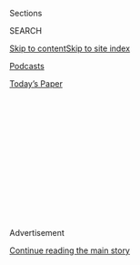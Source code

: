<div id="app">

<div>

<div>

<div>

<div class="NYTAppHideMasthead css-1q2w90k e1suatyy0">

<div class="section css-ui9rw0 e1suatyy2">

<div class="css-eph4ug er09x8g0">

<div class="css-6n7j50">

</div>

<span class="css-1dv1kvn">Sections</span>

<div class="css-10488qs">

<span class="css-1dv1kvn">SEARCH</span>

</div>

[Skip to content](#site-content)[Skip to site
index](#site-index)

</div>

<div id="masthead-section-label" class="css-1wr3we4 eaxe0e00">

[Podcasts](https://www.nytimes3xbfgragh.onion/spotlight/podcasts)

</div>

<div class="css-10698na e1huz5gh0">

</div>

</div>

<div id="masthead-bar-one" class="section hasLinks css-15hmgas e1csuq9d3">

<div class="css-uqyvli e1csuq9d0">

</div>

<div class="css-1uqjmks e1csuq9d1">

</div>

<div class="css-9e9ivx">

[](https://myaccount.nytimes3xbfgragh.onion/auth/login?response_type=cookie&client_id=vi)

</div>

<div class="css-1bvtpon e1csuq9d2">

[Today’s
Paper](https://www.nytimes3xbfgragh.onion/section/todayspaper)

</div>

</div>

</div>

</div>

<div data-aria-hidden="false">

<div id="site-content" data-role="main">

<div>

<div class="css-1aor85t" style="opacity:0.000000001;z-index:-1;visibility:hidden">

<div class="css-1hqnpie">

<div class="css-epjblv">

<span class="css-17xtcya">[Podcasts](/spotlight/podcasts)</span><span class="css-x15j1o">|</span><span class="css-fwqvlz">Fiona
Ex
Machina</span>

</div>

<div class="css-k008qs">

<div class="css-1iwv8en">

<span class="css-18z7m18"></span>

<div>

</div>

</div>

<span class="css-1n6z4y">https://nyti.ms/3d0KNJ1</span>

<div class="css-1705lsu">

<div class="css-4xjgmj">

<div class="css-4skfbu" data-role="toolbar" data-aria-label="Social Media Share buttons, Save button, and Comments Panel with current comment count" data-testid="share-tools">

  - 
  - 
  - 
  - 
    
    <div class="css-6n7j50">
    
    </div>

  - 

</div>

</div>

</div>

</div>

</div>

</div>

<div id="NYT_TOP_BANNER_REGION" class="css-13pd83m">

</div>

<div id="top-wrapper" class="css-1sy8kpn">

<div id="top-slug" class="css-l9onyx">

Advertisement

</div>

[Continue reading the main
story](#after-top)

<div class="ad top-wrapper" style="text-align:center;height:100%;display:block;min-height:250px">

<div id="top" class="place-ad" data-position="top" data-size-key="top">

</div>

</div>

<div id="after-top">

</div>

</div>

<div>

<div class="css-1g7y0i5 e1drnplw0">

<div class="css-1ceswkc e1drnplw1">

</div>

<div class="css-f2fzwx e1drnplw2">

<div data-aria-labelledby="modal-title" data-role="region">

<div id="modal-title" class="css-mln36k">

transcript

</div>

<div class="css-pbq7ev">

</div>

<span>Back to Still
Processing</span>

<div class="css-f6lhej">

<div class="css-1ialerq">

<div class="css-1701swk">

bars

</div>

<div>

<div class="css-1t7yl1y">

0:00/0:00

</div>

<div class="css-og85jy">

\-0:00

</div>

</div>

</div>

</div>

<div class="css-15fbio0">

<div class="css-1p4nyns">

transcript

## Fiona Ex Machina

### Hosted by Wesley Morris and Jenna Wortham. Produced by Hans Buetow and Sydney Harper.

#### Fiona Apple blows our minds, again.

Thursday, April 30th, 2020

</div>

  - \[music\]

  - jenna wortham  
    This is “Still Processing.” I’m Jenna Wortham.

  - wesley morris  
    I’m Wesley Morris. And Jenna, I have a confession.

  - jenna wortham  
    Oh.

  - wesley morris  
    I have not always loved Fiona Apple.

  - jenna wortham  
    What? I’m sorry. What?

  - wesley morris  
    No, it’s true.

  - jenna wortham  
    You know what this week’s episode is about.

  - wesley morris  
    \[LAUGHING\] No, it’s true. I did not enjoy her. It started for me
    like it did for everybody else, my relationship with this woman, in
    1996 when she was a pretty popular recording artist out of nowhere.
    She was a teenager, and she shows up, and she’s singing these bluesy
    torch songs. The first single off of her first album title is called
    “Shadow Boxer.” And I’m like, I had just started listening to Nina
    Simone at this point, and I’m like, Oh ma’am, please, this is not —

  - jenna wortham  
    \[LAUGHING\]

  - wesley morris  
    I don’t want this from you. You don’t have what it takes. And then
    “Criminal” happens. Now where were you when you first saw that
    video?

  - jenna wortham  
    Listen, I’m not afraid to say it. I was a chunky teenager. So my
    little chunky butt would sit down in front of the TV, with a bag of
    cheetos, and I would watch these music videos. And I definitely
    remember when “Criminal” just kept playing.

  - \[music - fiona apple, "criminal"\]

  - fiona apple (singing)  
    I’ve been a bad, bad girl.

wesley morris

Basically, in the video, Fiona Apple is writhing around on the floor.
She’s taking pictures of her friends. She is very thin and taking off
her clothes at some point, and she’s in lingerie. And do you remember
that part?

jenna wortham

I mean, god yes, who can forget it? That image of Fiona Apple with the
two braids, crouched and hidden in the closet was just emblazoned across
my young mind. And the sad thing is I wanted to be in that druggie den
with her. And it was hard. I struggled with the popularity of that video
because it also meant the popularity of the aesthetic of that video,
which was rail thin, really strung out-looking, waify white girls.

wesley morris

It is immediately deemed part of what we — if anybody who was around in
the late 90s remembers as being “heroin chic.” And the fear of heroin
chic, and the controversy of so-called heroin chic, Kate Moss being the
epitome of that. This is basically skinny white people rolling around on
the floor and being the subject of many a fashion campaign. The video
goes on to win Best Female Video at the 1997 Video Music Awards. And
Fiona Apple goes up to accept her Moonman trophy.

  - archived recording (fiona apple)  
    I didn’t prepare a speech, and I’m sorry, but I’m glad that I didn’t
    because I’m not going to do this like everybody else does it. ‘Cause
    everybody that I should be thanking, I’m really sorry, but I have to
    use this time. See, Maya Angelou said that we as human beings at our
    best can only create opportunities. And I’m going to use this
    opportunity the way that I want to use it.
    
    \[CHEERS AND APPLAUSE\]
    
    So what I want to say is, everybody out there that’s watching,
    everybody that’s watching this world, this world is bull — \[MUTED\]
    
    \[APPLAUSE\]
    
    And you shouldn’t model your life — wait a second — you shouldn’t
    model your life about what you think that we think is cool, and what
    we’re wearing, and what we’re saying and everything. Go with
    yourself. Go with yourself.
    
    \[CHEERING\]

jenna wortham

People were really confused by her speech. They didn’t know what to make
of it. She was called rude. She was called combative.

wesley morris

They called her crazy.

jenna wortham

Yes, they called her crazy, and she was seen as entitled and bratty. And
she essentially was banished, and she retreated. And it really created
the impression that she was reclusive and totally a mystery from then on
out.

wesley morris

Inscrutable, stubborn, difficult to work with.

jenna wortham

As if, like, those aren’t things that men always are. It’s just always
hilarious to me when it’s a woman or a person of color. It’s like, Oh,
they’re difficult. But it made me really respect her because I was like
yes, I will go with myself. I will do what I want to do.

wesley morris

Well, what it did for me was make me really curious about what this
person was going to do musically, right? I was curious about how the
person who has this enormous backlash against her for speaking what is
honestly the truth — I’m really curious about what that person does
next. Two years later, my entire world gets blown up when she puts out
this album called “When the Pawn.” This album to me was the moment where
I was officially in love with this person.

jenna wortham

Mmm.

wesley morris

Because she took that moment in 1997, in front of the whole world, and
she found a way to not retreat from it, but to amplify the fury she felt
about how she was treated during that period, where she is made famous
almost kind of against her will, and held up as being an icon of
something that she didn’t want to be iconic for being. And the reason
that you and I are talking about Fiona Apple is because she’s still
speaking. And she’s still speaking in the way she wants to speak, and
she’s finding new ways of saying what she wants to say. And a couple of
weeks ago, she releases a new album, her first album in eight years, and
it’s called “Fetch the Bolt Cutters.” It’s the perfect capstone on
20-something years of living with and learning to love this woman.

jenna wortham

It’s also a perfect accompaniment to living in this moment, and being on
lockdown, and being in crisis, and feeling lots of big emotions that we
don’t know what to do with. And lo and behold, here we have a piece of
art that is exactly rooted in what you do with feelings of frustration,
pent up rage, anger, and ultimately funnels them into action. It’s a
really perfect companion for Covid, even though it’s not meant to be.
It’s been in the works for a long time. But it actually turns out to
be the perfect companion for right now.

wesley morris

So we are going to take a break. And when we come back, we’re going to
talk about Fiona Apple’s latest masterpiece, “Fetch the Bolt Cutters.”

\[music - kindness, "world restart"\]

\[music - fiona apple, "fetch the bolt cutters"\]

  - fiona apple (singing)  
    Fetch the bolt cutters. I’ve been in here too long.
    
    Fetch the bolt cutters.

jenna wortham

Wesley, you know what gives me the shivers in this song?

wesley morris

What?

jenna wortham

It’s the way she says “fetch the bolt cutters,” right? It’s not like a
scream. It’s not like (SHOUTING) fetch the bolt cutters\! It’s just this
quiet —

wesley morris

Ring the alarm\!

jenna wortham

Right, right, right. It’s not this alarmist battle cry. It’s just this
very resolved, astute observation that it’s time to fetch the bolt
cutters. And it gives me the chills because there’s no — it’s not like,
do you want to get them? Let me help you if you’ve been thinking about
getting the bolt cutters and liberating yourself. No, no, no, it’s time.
We’re leaving. Go get the bolt cutters. And since the song came out,
I’ve noticed it across just so many different places in social media,
but in particular, it’s being used to score videos and Instagram
stories. And it’s everything from somebody breaking down a chicken or a
piece of meat for dinner, which is really grim and gruesome in all the
best ways. You know, I saw recently a friend was playing the song while
she was preparing a really luxurious bath for herself. Somebody else was
using it to dance. I mean, I was playing it while I was cooking the
other night and then posted a story with it. And I think it really is a
soundtrack for the coronavirus pandemic. It feels so appropriate because
even though, physically, we really can’t fetch the bolt cutters. We’ve
been actually told many times to not fetch the bolt cutters, actually to
put them away, put the lock back on the door, stay inside. But
metaphorically, this idea that it’s time to step outside of ourselves.
It’s time to step outside of our comfort zones. It’s time to do things
differently and to think about other people, or to think about, I guess,
ourselves in relationship to other people and make different decisions,
and unlock the parts of yourself that have been yearning to come out.
Because literally it’s now or never, like we’ve faced what has felt like
end times. So if not now, then when? And I think that’s why people — I
think that’s why women in particular are really responding to it because
that reminder is coming along at a time when we most need it.

wesley morris

The calm with which she says fetch the bolt cutters strikes me as, “My
water just broke.” She says that, and what I hear is a person responding
to an almost involuntary force that she knew was coming this whole time.
And it is finally here, and she is ready to release it into the world.

jenna wortham

It’s just this declaration that it’s time for whatever was holding me
back in the past, or whatever — I just imagine a pair of pliers. It’s
just like these things are being extracted. It’s like whatever vestige
of the past, whatever thing you don’t need anymore, whatever thorn in
your foot, whatever is in your way, it’s like we’re plucking it out one
by one and setting it to the side. So for me, the visual is not like a
fence coming down, or a gate lock being broken. It’s actually like these
tiny, methodical, little extractions and excisions being made, like a
process is happening by which through we will then exit.

wesley morris

Mmm. Now look, I don’t think that Fiona Apple is trying to sound like
anybody at any particular time. I don’t know what she’s listening to
now. But there’s this part of this song where it sounds to me like a
little bit Rickie Lee Jones in one spot, this move into Beyoncé, and
then back into Rickie Lee Jones, for just like 12 seconds. And it’s just
really beautiful.

\[music - fiona apple, "fetch the bolt cutters"\]

  - fiona apple (singing)  
    While I’d not yet found my bearings those it girls hit the ground
    comparing the way I was to the way she was, saying I’m not stylish
    enough, and I cry too much. And I listened because I hadn’t found my
    own voice yet. So all I could hear was the noise that people make
    when they don’t know shit. But I didn’t know that yet.

wesley morris

The way she sort of sing-talks that, and then she lowers her voice, and
she kind of runs the words together. I heard that, and I thought, I hear
Beyoncé doing the verses in “Hold Up,” and she’s doing them as a sort of
lullaby. And there’s just something about this part of the song that is
so fragrant to me, the allusion to these two women, these two very
different singer-songwriters, just really got me.

jenna wortham

Mmm. It’s really interesting to invoke our queen and patron saint,
Beyoncé, in relationship to this album because there’s actually a lot in
“Fetch the Bolt Cutters” that makes me think a lot about “Lemonade,” in
particular. And not really sonically yet, even though I do see the point
that you just made. But I think just tonally, it’s really, really,
really satisfying to listen to women at a very particular point in time
— their 40s. Beyoncé is almost there, Fiona is a little bit over that.
These are both women who’ve lived most of their teen years in the public
eye. These are women who both have been agents of their sexuality and
have had their sexuality be used to kind of sell music, and to sell
them. And to sort of watch them take control over what that looks like
and what that means to them is really gratifying. And I’m listening to
the song itself, “Fetch the Bolt Cutters,” I’m hearing Fiona Apple do
her thing. But in my mind’s eye, I’m seeing Beyoncé in that incredible
marigold, lemony dress with all the ruffles, and her hair is just
flowing, walking down the street, twirling the bat and bashing out the
windows.

wesley morris

\[LAUGHING\]

jenna wortham

And it’s just remarkable. They’re both so resigned to destruction, but
no longer self-destruction. And I’m a little bit younger than both of
them, but I’m also coming into that self-awareness of not just kind of
who I’ve been, but sort of taking all of that knowledge and sort of
paying it forward and thinking about who I want to be, especially in
relationship to myself and other women in my world. And they do kind of
offer these blueprints for how to take in all that emotion and kind of
how to push it back out in a way that’s cathartic and constructive, at
least to them.

wesley morris

The thing that comes to mind when you say that is “Heavy Balloon.” The
opening line is like, People like us play with a heavy balloon. It’s
clearly about depression. But it also, even through the depression, it’s
an attempt to reach out. It’s the most rhythmic and grooving song on the
album. And it’s the song on the album that sounds most like a song on
her first album, “Tidal,” called “The First Taste.”

jenna wortham

Mm-hm.

wesley morris

It is this evocation of an earlier self, a lighter self.

\[music - fiona apple, "heavy balloon"\]

  - fiona apple (singing)  
    People like us, we play with a heavy balloon. We keep it up to keep
    the devil at bay but it always falls way too soon.

jenna wortham

But I think you feel that interplay between the heaviness and the
darkness because she’s talking about all this extra weight, and how that
density makes it hard to rise up. But then, you get to the chorus.

\[music - fiona apple, "heavy balloon"\]

  - fiona apple (singing)  
    But you know what? I spread like strawberries. I climb like peas and
    beans. I’ve been sucking it in so long that I’m busting at the
    seams.

jenna wortham

Whenever I hear it, I’m like throwing my head back and I’m like staring
up at the sky, and I’m just like gyrating my hips to myself. I’m like,
yeah, spread like strawberries. And she said in an interview that she
was really moved by the idea about the ways that strawberries grow out
and they cover an entire garden. And so there is this levity in that
imagery of just like, yeah, I might be heavy, I might be depressed. But
I’m actually going to keep doing my thing. I’m going to keep growing.
And that song is one my favorites on the album for sure.

wesley morris

Oh, it’s great.

jenna wortham

It’s the one I play the loudest.

wesley morris

I am in awe of this woman. The way she is able to capture feelings that
are so mundane, to be able to take those kitchen staples and turn them
into objects of determination and pain. Geez, Louise.

\[music - fiona apple, "heavy balloon"\]

  - fiona apple (singing)  
    I spread like strawberries. I climb like peas and beans.

jenna wortham

I really want to talk about the song “Ladies” off the album. Fiona Apple
is talking to her ex’s new girlfriend — or you can pluralize it, new
girlfriends. I mean, she’s really just talking to the lineage — the line
of women that are coming after her. And the song is both a warning and
both a little bit of a preemptive apology for kind of what they’re in
for. I like to think about this song as kind of its own whisper network,
like Fiona’s trying to tell these women what it’s going to be like to be
in a relationship with him. But I also don’t feel like she’s blaming
them for the choices that they’re going to make. She just wants them to
make informed choices. If this is your choice and you make it, OK, but
I’ll be here for you on the other side if you want me to be. Because
I’ve been there too, and I know what that’s like. And damn, what a
gesture. That takes a lot of self-reflection (LAUGHING) and
introspection.

wesley morris

Yeah. Even the idea that she’s just sort of saying, you know, I might’ve
left some stuff at his place, take it. When you go, you can take
whatever I left.

jenna wortham

She even says though, There’s a dress that’s not mine, but don’t throw
it out. It was there when I got there. And let’s be at peace with the
way time works, and the way life works.

\[music - fiona apple, "ladies"\]

  - fiona apple (singing)  
    Ladies, ladies, ladies, ladies. Ruminations on the looming effect
    and the parallax view and the figure and the form —

wesley morris

This song also has this concept of parallax, which is a thing that Fiona
Apple has sung about in other songs on other albums. And it’s a useful
relationship concept, in a lot of ways, which is that, imagine looking
at an object through your viewfinder on a camera and the lens on your
camera. You’re looking at the same object, but in two different ways
through two different lenses. And seems pretty useful when it comes to
looking at people, too. Sometimes you’re looking at a person through one
set of circumstances, and another set of circumstances reveals the exact
same person in a completely different way. It’s taken her a long time,
perhaps, to get to the point where she is able to practice her own
parallaxing in order to look at, not only old relationships, but to
understand that there is just an inherent parallax in any relationship.
And once you get some distance on it, you’re able to see yourself as
somebody’s future ex or current relationship.

jenna wortham

Mmm. I really like the generosity of that song. Because it’s a very
natural thing to think about your current partner’s exes, or your last
partner, who they date after you. It’s very easy to get caught up in
these spirals and to compare and despair, and to try to weigh your own
enough-ness against these shadowy images of other people and other
women. And I really feel like she’s trying to open a conversation and be
like, we are not each other’s enemies. I’m no longer playing this game.
And come over for tea. Even more, like, let’s go on a hike together. I
just want you to know, I’m not gunning for you. And you start to realize
the ways in which you’ve been taught and conditioned to only see other
women as rivals or people you should compare yourself against, rather
than see them as what they can be, which are collaborators, true loves,
like deep, deep friends, sisters.

wesley morris

I love how loungey this song sounds. It’s got this really good bass
line, and the groove is familiar to me as a kind of a little bit of an
R\&B vamp, where the story being told is one thing, but there is also a
way that you have to perform the story. And I hear it, and I’m just
like, Nina Simone could do this. Aretha could do this. Gladys Knight
could do this. These three very, very different singers could all
respond to this song in their characteristic ways without necessarily
even having to do much of a rearrangement —

jenna wortham

Oh, yeah.

wesley morris

— of the song itself. But this kind of world-weary, been through it all
way of (LAUGHING) communicating.

jenna wortham

Oh, yeah. I love, love, love the kind of fatigue in it and the humor.
And I can totally just see Fiona Apple with a black fedora on, and a
white tank top and suspenders, and her sinewy arms are out, and she’s in
the back of some sort of smoky cabaret. \[LAUGHTER\] And she’s just like
cocked to the side and clapping in this very cynical way.

\[music - fiona apple, "ladies"\]

  - fiona apple (singing)  
    Yet another woman to whom I won’t get through.

wesley morris

The thing about Fiona Apple is she’s always been about warning somebody
about something.

jenna wortham

\[LAUGHING\]

wesley morris

Whether it’s a potential relationship, or herself about herself. And
this album is the first time all of that experience, and all of that
knowledge, and all of that rejection, and avoidance, and judgment, and
perception has been harnessed for the powers of what can only be
described as wisdom.

jenna wortham

Mmm. Well Wesley, I am just now reigniting my love affair with Fiona
Apple. But you’ve been deep in it with her for the last 20 years or so.
So help me understand the work that she’s done from the last time I was
paying attention, with “Tidal,” to now, with “Fetch the Bolt Cutters.”

wesley morris

OK, so if we want to understand a little bit where Fiona Apple is in
2020, relative to where she was say, even in 2012, I think it might be
useful to actually just go back to 2012 and listen to one of the best
songs on her previous great album, which is called “The Idler Wheel,”
the I-D-L-E-R wheel. And the song that came to mind that is useful, both
in terms of how we’ve been talking about her today, and also in terms of
her adventurousness as a singer, is this song called “Regret.” It’s just
structured really beautifully, and it sounds like she’s built this one
kind of seemingly straightforward, beautiful song, and then something
happens.

\[music - fiona apple, "regret"\]

  - fiona apple (singing)  
    Oh, I ran out of white doves’ feathers to soak up the hot piss that
    comes from your mouth every time you address me.

wesley morris

There’s a kind of singing that I really love and is very hard to do. I’m
talking specifically about ugly singing, or unusual singing, right?
There aren’t a lot of people who have the skill, and I would say even
more important, the bravery to do it, to try it. The recorded music
history is a lot of such people. I mean, you can go back to someone like
Louis Armstrong, or Screamin’ Jay Hawkins, and Nina Simone, and Yoko
Ono, and Tom Waits, the patron saint of back of the throat, bottom of
the earth singing. People who are much more interested in the truth of
the sound of the voice than of the alleged beauty of the presentation.
It’s just such a beautiful, beautiful song about real ugly feelings. And
I feel like that’s the thing that I love her so much for is she isn’t
afraid to make ugly feelings sound ugly. She doesn’t run away from where
she is emotionally. I mean, this song is stripped down to almost
nothing. In that beautiful moment at the end, where she — you hear the
piano top close.

jenna wortham

Yeah. (LAUGHING)

wesley morris

She’s like, I’m done. I’ve said it all.

jenna wortham

Yeah. And you know Wesley, maybe some of the distance that has been
closed, or crossed, or worked out in the last eight years, I guess,
between this song coming out, “Regret,” on “The Idler Wheel” and then
“Fetch the Bolt Cutters” is that Fiona Apple has figured out at least
what she’s going to do with all those raw nerve endings. She’s learned a
little bit how to process them, how to sit with them, and how to be OK.
(LAUGHING) Right? And she’s teaching us also right now how to be OK with
them. Because one of the differences between a song like “Regret” and
then something like “Heavy Balloon,” that pain and grief of a song like
“Regret” has been transmuted. And it’s not that she’s avoiding it, or
she’s not dealing with it, it’s just that she has metabolized it and she
has channeled it into something else.

And that’s why I think, even though “Fetch the Bolt Cutters” is still
so, so, so emotionally dense, and the frequency is so high, it can feel
peaceful, it can feel calm. Because she’s worked out how she feels about
these things. And now she’s telling us so that we can do the same.

\[music\]

  - speaker 1  
    Hey, Jenna and Wesley.

  - speaker 2  
    Hi, Jenna, hi, Wesley.

  - speaker 4  
    Hey, y’all.

\[music\]

jenna wortham

A few weeks ago, we asked you to tell us how you’re taking care during
these times, and how people are taking care of you. And the responses
were overwhelming.

wesley morris

We heard from people all over the planet.

  - mike  
    This is Mike coming to you from Chicago.

  - speaker 5  
    Cambridge, U.K.

  - speaker 6  
    I live in Greenpoint in Brooklyn, New York.

  - speaker 7  
    In Lisbon, Portugal’s capital in mainland Europe.

wesley morris

And you guys are doing amazing work just taking care of yourselves.

  - speaker 8  
    Hi, Wesley and Jenna. I’m calling in with a story of how my husband
    has taken care of me during this difficult time. I had a birthday in
    the end of March, and had plans to celebrate, but obviously wasn’t
    able to do that. I work for one of the major museums in the city,
    which is shut down. And so my husband surprised me by asking a bunch
    of our friends to create something. They emailed it to him, he
    printed it out, and he hung it up. He got actually 70 submissions of
    works of art, and he had so many submissions, there are two rooms in
    the house filled with art created by our loved ones. And he
    surprised me with my own museum with art that I could come and look
    at and take care of. And it not only took care of me, but it was a
    bright spot for a lot of people as well, where they stopped for a
    second, and sat down, and created something, or they had their kid
    make something. And so my husband was able to do something that took
    care of me, but also took care of a lot of our friends, even for a
    brief second. It was a very unusual 36th birthday.

  - claire grindinger  
    OK. Hey, Jenna. Hey, Wesley. My name’s Claire Grindinger. I’m a
    senior at Washington University in St. Louis, but right now I’m home
    in Dallas, Texas, cause of the coronavirus. I am right now running,
    as you might be able to tell. On March 29, I was supposed to run the
    St. Louis Go marathon, but I decided to run it virtually. And so my
    parents are coming around. They’re following me on my route,
    bringing me a jacket, food, water and whatnot because there are no
    water stations, and just really helping me out. So I feel really
    supported and lucky to be here with them. So thank you.

  - inna kim  
    Hi, this is Inna. I am in New Jersey. I moved from South Korea a
    couple of months ago, and this is not easy situation for all. But I
    have a routine. I exercise. I bake bunch. And I also have a baby,
    who is 10 months old, which makes me keep going and super busy. And
    for my family in South Korea, I try to contact them every day,
    sending a bunch of photos of baby, especially to my mom. And
    actually, I just sent her gift box, which has a bunch of lemons and
    gingers for her immune system. And I hope she’s fine and well. And
    yeah, thank you.

  - speaker 9  
    Hi, Jenna. Hi, Wesley. I’m currently studying in Cambridge, the
    U.K., where I am in self-isolation, of course. My little sister does
    not live with me. So she’s in London right now. But we have been
    having FaceTime calls where we have dance parties. And we have
    karaoke sessions where we do what we would normally do if we were
    living together, which is sing, scream a Disney song at the top of
    our lungs. But we’re doing it virtually over the internet. It’s
    really worked to distract me and just really make me feel silly and
    forget about the absurdity of what we’re currently going through. So
    I hope you two are taking care, and I will see you on the internet.

  - mike pesoli  
    Hey, Jenna. Hey, Wesley. This is Mike coming to you from Chicago. I
    am currently taking care of myself during this crisis of Covid-19 by
    throwing myself into literature. I know it might sound basic, but I
    find books to be a great way into someone else’s psyche or into
    someone else’s experience. And for the few lucky people in my life,
    I will even go as far as calling my local bookstore — my favorite is
    Unabridged in Chicago — and I will send them a book that I think
    they might really love. And then in that way, I’m taking care of a
    small business that really means something to me, I’m taking care of
    someone that I love, and I’m taking care of myself because it makes
    me feel good to give something to someone in this moment when so
    many of us can feel helpless. Cheers.

  - speaker 10  
    Hi, Jenna and Wesley. Something that I’ve been doing with my
    community, and my loved ones, my family and friends, is just trying
    to be vulnerable from afar, really getting over that fear of
    admitting I’m not doing well right now. It’s a huge relief. It’s
    kind of like its own way of me taking care right now is just by
    that, letting go. And knowing that that doesn’t mean that you can’t
    handle things, but your ability to reach out to a friend and say,
    look, I can’t handle everything I’m feeling right now. Are you
    available for me to share? And be well.

\[music\]

wesley morris

Thank you to every single person who submitted something. We really,
really appreciate it.

jenna wortham

And please keep taking care of yourself and your loved ones.

\[music\]

That’s our show. Next week, we’re going to be talking about all this
newfound closeness that even while living in a broken, fragmented world,
we’re finding new ways to be together, intimate, close, online and
through our devices.

“Still Processing” is a product of The New York Times. This week, like
all the past couple of weeks, it was recorded in our living rooms.

wesley morris

It’s produced by Hans Beutow and Sydney Harper.

jenna wortham

Our editors are Sara Sarasohn, Sasha Weiss, Wendy Door, and Lisa Tobin.

wesley morris

And our engineer is Jake Gorski.

jenna wortham

Our theme music is by Kindness. It’s called “World Restart,” from the
album “Otherness.” You can find all our old episodes and the show notes
for this one and those at
NYTimes.com/stillprocessing.

\[music\]

</div>

</div>

</div>

</div>

<div style="position:absolute;width:0;height:0;visibility:hidden;display:none">

</div>

<div style="width:100%">

<div class="css-18qqsen e1eullfg0" style="background-image:url(https://static01.graylady3jvrrxbe.onion/images/2019/09/15/podcasts/still-processing-album-art-2/still-processing-album-art-2-videoFifteenBySeven2610-v2.png)">

<div class="css-1hmsypo e1eullfg2">

<div class="css-131hid3 e1eullfg3">

<div class="css-1uhi299 e1eullfg1">

</div>

<div class="css-1tloyb6">

<div class="css-1kltdsh ehra6vc0">

[<span class="css-1f76qa2">![Still Processing
logo](https://static01.graylady3jvrrxbe.onion/images/2019/09/15/podcasts/still-processing-album-art-2/still-processing-album-art-2-square320.jpg)<span>Still
Processing</span></span>](https://www.nytimes3xbfgragh.onion/column/still-processing-podcast)<span class="css-1lhttlg ehra6vc1"><span class="css-sj5ozi ehra6vc2">Subscribe:</span></span>

  - [Apple Podcasts](https://itunes.apple.com/us/podcast/id1151436460)
  - [Google
    Podcasts](https://www.google.com/podcasts?feed=aHR0cHM6Ly9yc3MuYXJ0MTkuY29tL255dC1zdGlsbC1wcm9jZXNzaW5n)

</div>

</div>

<div class="css-1r0dpua e1eullfg4">

<div class="css-1gu519p edye5kn0">

<div>

# Fiona Ex Machina

## Fiona Apple blows our minds, again.

</div>

<span class="css-lsnb14 edye5kn4">Hosted by Wesley Morris and Jenna
Wortham. Produced by Hans Buetow and Sydney Harper.</span>

<div class="css-1vd84sn">

<span class="css-16bt4xd">Transcript</span>

</div>

</div>

<div class="css-1g7y0i5 e1drnplw0">

<div class="css-1ceswkc e1drnplw1">

</div>

<div class="css-f2fzwx e1drnplw2">

<div data-aria-labelledby="modal-title" data-role="region">

<div id="modal-title" class="css-mln36k">

transcript

</div>

<div class="css-pbq7ev">

</div>

<span>Back to Still
Processing</span>

<div class="css-f6lhej">

<div class="css-1ialerq">

<div class="css-1701swk">

bars

</div>

<div>

<div class="css-1t7yl1y">

0:00/0:00

</div>

<div class="css-og85jy">

\-0:00

</div>

</div>

</div>

</div>

<div class="css-15fbio0">

<div class="css-1p4nyns">

transcript

## Fiona Ex Machina

### Hosted by Wesley Morris and Jenna Wortham. Produced by Hans Buetow and Sydney Harper.

#### Fiona Apple blows our minds, again.

Thursday, April 30th, 2020

</div>

  - \[music\]

  - jenna wortham  
    This is “Still Processing.” I’m Jenna Wortham.

  - wesley morris  
    I’m Wesley Morris. And Jenna, I have a confession.

  - jenna wortham  
    Oh.

  - wesley morris  
    I have not always loved Fiona Apple.

  - jenna wortham  
    What? I’m sorry. What?

  - wesley morris  
    No, it’s true.

  - jenna wortham  
    You know what this week’s episode is about.

  - wesley morris  
    \[LAUGHING\] No, it’s true. I did not enjoy her. It started for me
    like it did for everybody else, my relationship with this woman, in
    1996 when she was a pretty popular recording artist out of nowhere.
    She was a teenager, and she shows up, and she’s singing these bluesy
    torch songs. The first single off of her first album title is called
    “Shadow Boxer.” And I’m like, I had just started listening to Nina
    Simone at this point, and I’m like, Oh ma’am, please, this is not —

  - jenna wortham  
    \[LAUGHING\]

  - wesley morris  
    I don’t want this from you. You don’t have what it takes. And then
    “Criminal” happens. Now where were you when you first saw that
    video?

  - jenna wortham  
    Listen, I’m not afraid to say it. I was a chunky teenager. So my
    little chunky butt would sit down in front of the TV, with a bag of
    cheetos, and I would watch these music videos. And I definitely
    remember when “Criminal” just kept playing.

  - \[music - fiona apple, "criminal"\]

  - fiona apple (singing)  
    I’ve been a bad, bad girl.

wesley morris

Basically, in the video, Fiona Apple is writhing around on the floor.
She’s taking pictures of her friends. She is very thin and taking off
her clothes at some point, and she’s in lingerie. And do you remember
that part?

jenna wortham

I mean, god yes, who can forget it? That image of Fiona Apple with the
two braids, crouched and hidden in the closet was just emblazoned across
my young mind. And the sad thing is I wanted to be in that druggie den
with her. And it was hard. I struggled with the popularity of that video
because it also meant the popularity of the aesthetic of that video,
which was rail thin, really strung out-looking, waify white girls.

wesley morris

It is immediately deemed part of what we — if anybody who was around in
the late 90s remembers as being “heroin chic.” And the fear of heroin
chic, and the controversy of so-called heroin chic, Kate Moss being the
epitome of that. This is basically skinny white people rolling around on
the floor and being the subject of many a fashion campaign. The video
goes on to win Best Female Video at the 1997 Video Music Awards. And
Fiona Apple goes up to accept her Moonman trophy.

  - archived recording (fiona apple)  
    I didn’t prepare a speech, and I’m sorry, but I’m glad that I didn’t
    because I’m not going to do this like everybody else does it. ‘Cause
    everybody that I should be thanking, I’m really sorry, but I have to
    use this time. See, Maya Angelou said that we as human beings at our
    best can only create opportunities. And I’m going to use this
    opportunity the way that I want to use it.
    
    \[CHEERS AND APPLAUSE\]
    
    So what I want to say is, everybody out there that’s watching,
    everybody that’s watching this world, this world is bull — \[MUTED\]
    
    \[APPLAUSE\]
    
    And you shouldn’t model your life — wait a second — you shouldn’t
    model your life about what you think that we think is cool, and what
    we’re wearing, and what we’re saying and everything. Go with
    yourself. Go with yourself.
    
    \[CHEERING\]

jenna wortham

People were really confused by her speech. They didn’t know what to make
of it. She was called rude. She was called combative.

wesley morris

They called her crazy.

jenna wortham

Yes, they called her crazy, and she was seen as entitled and bratty. And
she essentially was banished, and she retreated. And it really created
the impression that she was reclusive and totally a mystery from then on
out.

wesley morris

Inscrutable, stubborn, difficult to work with.

jenna wortham

As if, like, those aren’t things that men always are. It’s just always
hilarious to me when it’s a woman or a person of color. It’s like, Oh,
they’re difficult. But it made me really respect her because I was like
yes, I will go with myself. I will do what I want to do.

wesley morris

Well, what it did for me was make me really curious about what this
person was going to do musically, right? I was curious about how the
person who has this enormous backlash against her for speaking what is
honestly the truth — I’m really curious about what that person does
next. Two years later, my entire world gets blown up when she puts out
this album called “When the Pawn.” This album to me was the moment where
I was officially in love with this person.

jenna wortham

Mmm.

wesley morris

Because she took that moment in 1997, in front of the whole world, and
she found a way to not retreat from it, but to amplify the fury she felt
about how she was treated during that period, where she is made famous
almost kind of against her will, and held up as being an icon of
something that she didn’t want to be iconic for being. And the reason
that you and I are talking about Fiona Apple is because she’s still
speaking. And she’s still speaking in the way she wants to speak, and
she’s finding new ways of saying what she wants to say. And a couple of
weeks ago, she releases a new album, her first album in eight years, and
it’s called “Fetch the Bolt Cutters.” It’s the perfect capstone on
20-something years of living with and learning to love this woman.

jenna wortham

It’s also a perfect accompaniment to living in this moment, and being on
lockdown, and being in crisis, and feeling lots of big emotions that we
don’t know what to do with. And lo and behold, here we have a piece of
art that is exactly rooted in what you do with feelings of frustration,
pent up rage, anger, and ultimately funnels them into action. It’s a
really perfect companion for Covid, even though it’s not meant to be.
It’s been in the works for a long time. But it actually turns out to
be the perfect companion for right now.

wesley morris

So we are going to take a break. And when we come back, we’re going to
talk about Fiona Apple’s latest masterpiece, “Fetch the Bolt Cutters.”

\[music - kindness, "world restart"\]

\[music - fiona apple, "fetch the bolt cutters"\]

  - fiona apple (singing)  
    Fetch the bolt cutters. I’ve been in here too long.
    
    Fetch the bolt cutters.

jenna wortham

Wesley, you know what gives me the shivers in this song?

wesley morris

What?

jenna wortham

It’s the way she says “fetch the bolt cutters,” right? It’s not like a
scream. It’s not like (SHOUTING) fetch the bolt cutters\! It’s just this
quiet —

wesley morris

Ring the alarm\!

jenna wortham

Right, right, right. It’s not this alarmist battle cry. It’s just this
very resolved, astute observation that it’s time to fetch the bolt
cutters. And it gives me the chills because there’s no — it’s not like,
do you want to get them? Let me help you if you’ve been thinking about
getting the bolt cutters and liberating yourself. No, no, no, it’s time.
We’re leaving. Go get the bolt cutters. And since the song came out,
I’ve noticed it across just so many different places in social media,
but in particular, it’s being used to score videos and Instagram
stories. And it’s everything from somebody breaking down a chicken or a
piece of meat for dinner, which is really grim and gruesome in all the
best ways. You know, I saw recently a friend was playing the song while
she was preparing a really luxurious bath for herself. Somebody else was
using it to dance. I mean, I was playing it while I was cooking the
other night and then posted a story with it. And I think it really is a
soundtrack for the coronavirus pandemic. It feels so appropriate because
even though, physically, we really can’t fetch the bolt cutters. We’ve
been actually told many times to not fetch the bolt cutters, actually to
put them away, put the lock back on the door, stay inside. But
metaphorically, this idea that it’s time to step outside of ourselves.
It’s time to step outside of our comfort zones. It’s time to do things
differently and to think about other people, or to think about, I guess,
ourselves in relationship to other people and make different decisions,
and unlock the parts of yourself that have been yearning to come out.
Because literally it’s now or never, like we’ve faced what has felt like
end times. So if not now, then when? And I think that’s why people — I
think that’s why women in particular are really responding to it because
that reminder is coming along at a time when we most need it.

wesley morris

The calm with which she says fetch the bolt cutters strikes me as, “My
water just broke.” She says that, and what I hear is a person responding
to an almost involuntary force that she knew was coming this whole time.
And it is finally here, and she is ready to release it into the world.

jenna wortham

It’s just this declaration that it’s time for whatever was holding me
back in the past, or whatever — I just imagine a pair of pliers. It’s
just like these things are being extracted. It’s like whatever vestige
of the past, whatever thing you don’t need anymore, whatever thorn in
your foot, whatever is in your way, it’s like we’re plucking it out one
by one and setting it to the side. So for me, the visual is not like a
fence coming down, or a gate lock being broken. It’s actually like these
tiny, methodical, little extractions and excisions being made, like a
process is happening by which through we will then exit.

wesley morris

Mmm. Now look, I don’t think that Fiona Apple is trying to sound like
anybody at any particular time. I don’t know what she’s listening to
now. But there’s this part of this song where it sounds to me like a
little bit Rickie Lee Jones in one spot, this move into Beyoncé, and
then back into Rickie Lee Jones, for just like 12 seconds. And it’s just
really beautiful.

\[music - fiona apple, "fetch the bolt cutters"\]

  - fiona apple (singing)  
    While I’d not yet found my bearings those it girls hit the ground
    comparing the way I was to the way she was, saying I’m not stylish
    enough, and I cry too much. And I listened because I hadn’t found my
    own voice yet. So all I could hear was the noise that people make
    when they don’t know shit. But I didn’t know that yet.

wesley morris

The way she sort of sing-talks that, and then she lowers her voice, and
she kind of runs the words together. I heard that, and I thought, I hear
Beyoncé doing the verses in “Hold Up,” and she’s doing them as a sort of
lullaby. And there’s just something about this part of the song that is
so fragrant to me, the allusion to these two women, these two very
different singer-songwriters, just really got me.

jenna wortham

Mmm. It’s really interesting to invoke our queen and patron saint,
Beyoncé, in relationship to this album because there’s actually a lot in
“Fetch the Bolt Cutters” that makes me think a lot about “Lemonade,” in
particular. And not really sonically yet, even though I do see the point
that you just made. But I think just tonally, it’s really, really,
really satisfying to listen to women at a very particular point in time
— their 40s. Beyoncé is almost there, Fiona is a little bit over that.
These are both women who’ve lived most of their teen years in the public
eye. These are women who both have been agents of their sexuality and
have had their sexuality be used to kind of sell music, and to sell
them. And to sort of watch them take control over what that looks like
and what that means to them is really gratifying. And I’m listening to
the song itself, “Fetch the Bolt Cutters,” I’m hearing Fiona Apple do
her thing. But in my mind’s eye, I’m seeing Beyoncé in that incredible
marigold, lemony dress with all the ruffles, and her hair is just
flowing, walking down the street, twirling the bat and bashing out the
windows.

wesley morris

\[LAUGHING\]

jenna wortham

And it’s just remarkable. They’re both so resigned to destruction, but
no longer self-destruction. And I’m a little bit younger than both of
them, but I’m also coming into that self-awareness of not just kind of
who I’ve been, but sort of taking all of that knowledge and sort of
paying it forward and thinking about who I want to be, especially in
relationship to myself and other women in my world. And they do kind of
offer these blueprints for how to take in all that emotion and kind of
how to push it back out in a way that’s cathartic and constructive, at
least to them.

wesley morris

The thing that comes to mind when you say that is “Heavy Balloon.” The
opening line is like, People like us play with a heavy balloon. It’s
clearly about depression. But it also, even through the depression, it’s
an attempt to reach out. It’s the most rhythmic and grooving song on the
album. And it’s the song on the album that sounds most like a song on
her first album, “Tidal,” called “The First Taste.”

jenna wortham

Mm-hm.

wesley morris

It is this evocation of an earlier self, a lighter self.

\[music - fiona apple, "heavy balloon"\]

  - fiona apple (singing)  
    People like us, we play with a heavy balloon. We keep it up to keep
    the devil at bay but it always falls way too soon.

jenna wortham

But I think you feel that interplay between the heaviness and the
darkness because she’s talking about all this extra weight, and how that
density makes it hard to rise up. But then, you get to the chorus.

\[music - fiona apple, "heavy balloon"\]

  - fiona apple (singing)  
    But you know what? I spread like strawberries. I climb like peas and
    beans. I’ve been sucking it in so long that I’m busting at the
    seams.

jenna wortham

Whenever I hear it, I’m like throwing my head back and I’m like staring
up at the sky, and I’m just like gyrating my hips to myself. I’m like,
yeah, spread like strawberries. And she said in an interview that she
was really moved by the idea about the ways that strawberries grow out
and they cover an entire garden. And so there is this levity in that
imagery of just like, yeah, I might be heavy, I might be depressed. But
I’m actually going to keep doing my thing. I’m going to keep growing.
And that song is one my favorites on the album for sure.

wesley morris

Oh, it’s great.

jenna wortham

It’s the one I play the loudest.

wesley morris

I am in awe of this woman. The way she is able to capture feelings that
are so mundane, to be able to take those kitchen staples and turn them
into objects of determination and pain. Geez, Louise.

\[music - fiona apple, "heavy balloon"\]

  - fiona apple (singing)  
    I spread like strawberries. I climb like peas and beans.

jenna wortham

I really want to talk about the song “Ladies” off the album. Fiona Apple
is talking to her ex’s new girlfriend — or you can pluralize it, new
girlfriends. I mean, she’s really just talking to the lineage — the line
of women that are coming after her. And the song is both a warning and
both a little bit of a preemptive apology for kind of what they’re in
for. I like to think about this song as kind of its own whisper network,
like Fiona’s trying to tell these women what it’s going to be like to be
in a relationship with him. But I also don’t feel like she’s blaming
them for the choices that they’re going to make. She just wants them to
make informed choices. If this is your choice and you make it, OK, but
I’ll be here for you on the other side if you want me to be. Because
I’ve been there too, and I know what that’s like. And damn, what a
gesture. That takes a lot of self-reflection (LAUGHING) and
introspection.

wesley morris

Yeah. Even the idea that she’s just sort of saying, you know, I might’ve
left some stuff at his place, take it. When you go, you can take
whatever I left.

jenna wortham

She even says though, There’s a dress that’s not mine, but don’t throw
it out. It was there when I got there. And let’s be at peace with the
way time works, and the way life works.

\[music - fiona apple, "ladies"\]

  - fiona apple (singing)  
    Ladies, ladies, ladies, ladies. Ruminations on the looming effect
    and the parallax view and the figure and the form —

wesley morris

This song also has this concept of parallax, which is a thing that Fiona
Apple has sung about in other songs on other albums. And it’s a useful
relationship concept, in a lot of ways, which is that, imagine looking
at an object through your viewfinder on a camera and the lens on your
camera. You’re looking at the same object, but in two different ways
through two different lenses. And seems pretty useful when it comes to
looking at people, too. Sometimes you’re looking at a person through one
set of circumstances, and another set of circumstances reveals the exact
same person in a completely different way. It’s taken her a long time,
perhaps, to get to the point where she is able to practice her own
parallaxing in order to look at, not only old relationships, but to
understand that there is just an inherent parallax in any relationship.
And once you get some distance on it, you’re able to see yourself as
somebody’s future ex or current relationship.

jenna wortham

Mmm. I really like the generosity of that song. Because it’s a very
natural thing to think about your current partner’s exes, or your last
partner, who they date after you. It’s very easy to get caught up in
these spirals and to compare and despair, and to try to weigh your own
enough-ness against these shadowy images of other people and other
women. And I really feel like she’s trying to open a conversation and be
like, we are not each other’s enemies. I’m no longer playing this game.
And come over for tea. Even more, like, let’s go on a hike together. I
just want you to know, I’m not gunning for you. And you start to realize
the ways in which you’ve been taught and conditioned to only see other
women as rivals or people you should compare yourself against, rather
than see them as what they can be, which are collaborators, true loves,
like deep, deep friends, sisters.

wesley morris

I love how loungey this song sounds. It’s got this really good bass
line, and the groove is familiar to me as a kind of a little bit of an
R\&B vamp, where the story being told is one thing, but there is also a
way that you have to perform the story. And I hear it, and I’m just
like, Nina Simone could do this. Aretha could do this. Gladys Knight
could do this. These three very, very different singers could all
respond to this song in their characteristic ways without necessarily
even having to do much of a rearrangement —

jenna wortham

Oh, yeah.

wesley morris

— of the song itself. But this kind of world-weary, been through it all
way of (LAUGHING) communicating.

jenna wortham

Oh, yeah. I love, love, love the kind of fatigue in it and the humor.
And I can totally just see Fiona Apple with a black fedora on, and a
white tank top and suspenders, and her sinewy arms are out, and she’s in
the back of some sort of smoky cabaret. \[LAUGHTER\] And she’s just like
cocked to the side and clapping in this very cynical way.

\[music - fiona apple, "ladies"\]

  - fiona apple (singing)  
    Yet another woman to whom I won’t get through.

wesley morris

The thing about Fiona Apple is she’s always been about warning somebody
about something.

jenna wortham

\[LAUGHING\]

wesley morris

Whether it’s a potential relationship, or herself about herself. And
this album is the first time all of that experience, and all of that
knowledge, and all of that rejection, and avoidance, and judgment, and
perception has been harnessed for the powers of what can only be
described as wisdom.

jenna wortham

Mmm. Well Wesley, I am just now reigniting my love affair with Fiona
Apple. But you’ve been deep in it with her for the last 20 years or so.
So help me understand the work that she’s done from the last time I was
paying attention, with “Tidal,” to now, with “Fetch the Bolt Cutters.”

wesley morris

OK, so if we want to understand a little bit where Fiona Apple is in
2020, relative to where she was say, even in 2012, I think it might be
useful to actually just go back to 2012 and listen to one of the best
songs on her previous great album, which is called “The Idler Wheel,”
the I-D-L-E-R wheel. And the song that came to mind that is useful, both
in terms of how we’ve been talking about her today, and also in terms of
her adventurousness as a singer, is this song called “Regret.” It’s just
structured really beautifully, and it sounds like she’s built this one
kind of seemingly straightforward, beautiful song, and then something
happens.

\[music - fiona apple, "regret"\]

  - fiona apple (singing)  
    Oh, I ran out of white doves’ feathers to soak up the hot piss that
    comes from your mouth every time you address me.

wesley morris

There’s a kind of singing that I really love and is very hard to do. I’m
talking specifically about ugly singing, or unusual singing, right?
There aren’t a lot of people who have the skill, and I would say even
more important, the bravery to do it, to try it. The recorded music
history is a lot of such people. I mean, you can go back to someone like
Louis Armstrong, or Screamin’ Jay Hawkins, and Nina Simone, and Yoko
Ono, and Tom Waits, the patron saint of back of the throat, bottom of
the earth singing. People who are much more interested in the truth of
the sound of the voice than of the alleged beauty of the presentation.
It’s just such a beautiful, beautiful song about real ugly feelings. And
I feel like that’s the thing that I love her so much for is she isn’t
afraid to make ugly feelings sound ugly. She doesn’t run away from where
she is emotionally. I mean, this song is stripped down to almost
nothing. In that beautiful moment at the end, where she — you hear the
piano top close.

jenna wortham

Yeah. (LAUGHING)

wesley morris

She’s like, I’m done. I’ve said it all.

jenna wortham

Yeah. And you know Wesley, maybe some of the distance that has been
closed, or crossed, or worked out in the last eight years, I guess,
between this song coming out, “Regret,” on “The Idler Wheel” and then
“Fetch the Bolt Cutters” is that Fiona Apple has figured out at least
what she’s going to do with all those raw nerve endings. She’s learned a
little bit how to process them, how to sit with them, and how to be OK.
(LAUGHING) Right? And she’s teaching us also right now how to be OK with
them. Because one of the differences between a song like “Regret” and
then something like “Heavy Balloon,” that pain and grief of a song like
“Regret” has been transmuted. And it’s not that she’s avoiding it, or
she’s not dealing with it, it’s just that she has metabolized it and she
has channeled it into something else.

And that’s why I think, even though “Fetch the Bolt Cutters” is still
so, so, so emotionally dense, and the frequency is so high, it can feel
peaceful, it can feel calm. Because she’s worked out how she feels about
these things. And now she’s telling us so that we can do the same.

\[music\]

  - speaker 1  
    Hey, Jenna and Wesley.

  - speaker 2  
    Hi, Jenna, hi, Wesley.

  - speaker 4  
    Hey, y’all.

\[music\]

jenna wortham

A few weeks ago, we asked you to tell us how you’re taking care during
these times, and how people are taking care of you. And the responses
were overwhelming.

wesley morris

We heard from people all over the planet.

  - mike  
    This is Mike coming to you from Chicago.

  - speaker 5  
    Cambridge, U.K.

  - speaker 6  
    I live in Greenpoint in Brooklyn, New York.

  - speaker 7  
    In Lisbon, Portugal’s capital in mainland Europe.

wesley morris

And you guys are doing amazing work just taking care of yourselves.

  - speaker 8  
    Hi, Wesley and Jenna. I’m calling in with a story of how my husband
    has taken care of me during this difficult time. I had a birthday in
    the end of March, and had plans to celebrate, but obviously wasn’t
    able to do that. I work for one of the major museums in the city,
    which is shut down. And so my husband surprised me by asking a bunch
    of our friends to create something. They emailed it to him, he
    printed it out, and he hung it up. He got actually 70 submissions of
    works of art, and he had so many submissions, there are two rooms in
    the house filled with art created by our loved ones. And he
    surprised me with my own museum with art that I could come and look
    at and take care of. And it not only took care of me, but it was a
    bright spot for a lot of people as well, where they stopped for a
    second, and sat down, and created something, or they had their kid
    make something. And so my husband was able to do something that took
    care of me, but also took care of a lot of our friends, even for a
    brief second. It was a very unusual 36th birthday.

  - claire grindinger  
    OK. Hey, Jenna. Hey, Wesley. My name’s Claire Grindinger. I’m a
    senior at Washington University in St. Louis, but right now I’m home
    in Dallas, Texas, cause of the coronavirus. I am right now running,
    as you might be able to tell. On March 29, I was supposed to run the
    St. Louis Go marathon, but I decided to run it virtually. And so my
    parents are coming around. They’re following me on my route,
    bringing me a jacket, food, water and whatnot because there are no
    water stations, and just really helping me out. So I feel really
    supported and lucky to be here with them. So thank you.

  - inna kim  
    Hi, this is Inna. I am in New Jersey. I moved from South Korea a
    couple of months ago, and this is not easy situation for all. But I
    have a routine. I exercise. I bake bunch. And I also have a baby,
    who is 10 months old, which makes me keep going and super busy. And
    for my family in South Korea, I try to contact them every day,
    sending a bunch of photos of baby, especially to my mom. And
    actually, I just sent her gift box, which has a bunch of lemons and
    gingers for her immune system. And I hope she’s fine and well. And
    yeah, thank you.

  - speaker 9  
    Hi, Jenna. Hi, Wesley. I’m currently studying in Cambridge, the
    U.K., where I am in self-isolation, of course. My little sister does
    not live with me. So she’s in London right now. But we have been
    having FaceTime calls where we have dance parties. And we have
    karaoke sessions where we do what we would normally do if we were
    living together, which is sing, scream a Disney song at the top of
    our lungs. But we’re doing it virtually over the internet. It’s
    really worked to distract me and just really make me feel silly and
    forget about the absurdity of what we’re currently going through. So
    I hope you two are taking care, and I will see you on the internet.

  - mike pesoli  
    Hey, Jenna. Hey, Wesley. This is Mike coming to you from Chicago. I
    am currently taking care of myself during this crisis of Covid-19 by
    throwing myself into literature. I know it might sound basic, but I
    find books to be a great way into someone else’s psyche or into
    someone else’s experience. And for the few lucky people in my life,
    I will even go as far as calling my local bookstore — my favorite is
    Unabridged in Chicago — and I will send them a book that I think
    they might really love. And then in that way, I’m taking care of a
    small business that really means something to me, I’m taking care of
    someone that I love, and I’m taking care of myself because it makes
    me feel good to give something to someone in this moment when so
    many of us can feel helpless. Cheers.

  - speaker 10  
    Hi, Jenna and Wesley. Something that I’ve been doing with my
    community, and my loved ones, my family and friends, is just trying
    to be vulnerable from afar, really getting over that fear of
    admitting I’m not doing well right now. It’s a huge relief. It’s
    kind of like its own way of me taking care right now is just by
    that, letting go. And knowing that that doesn’t mean that you can’t
    handle things, but your ability to reach out to a friend and say,
    look, I can’t handle everything I’m feeling right now. Are you
    available for me to share? And be well.

\[music\]

wesley morris

Thank you to every single person who submitted something. We really,
really appreciate it.

jenna wortham

And please keep taking care of yourself and your loved ones.

\[music\]

That’s our show. Next week, we’re going to be talking about all this
newfound closeness that even while living in a broken, fragmented world,
we’re finding new ways to be together, intimate, close, online and
through our devices.

“Still Processing” is a product of The New York Times. This week, like
all the past couple of weeks, it was recorded in our living rooms.

wesley morris

It’s produced by Hans Beutow and Sydney Harper.

jenna wortham

Our editors are Sara Sarasohn, Sasha Weiss, Wendy Door, and Lisa Tobin.

wesley morris

And our engineer is Jake Gorski.

jenna wortham

Our theme music is by Kindness. It’s called “World Restart,” from the
album “Otherness.” You can find all our old episodes and the show notes
for this one and those at NYTimes.com/stillprocessing.

\[music\]

</div>

</div>

</div>

</div>

</div>

<div class="css-1xgepvx e1eullfg5">

</div>

</div>

</div>

</div>

<div class="css-fnovkn e1gfokfg0">

<span class="css-1ly73wi e1tej78p0">Previous</span>

<div class="css-1s78rjm e1gfokfg1">

<div class="css-uq6cyc e1gfokfg3" data-recirc-bar-item="true">

<div class="css-hoe9xz">

<span class="css-nxkttv">More episodes
of</span><span class="css-19zi9mh">Still
Processing</span>

</div>

</div>

<div class="css-uq6cyc e1gfokfg3" data-recirc-bar-item="true">

[![](https://static01.graylady3jvrrxbe.onion/images/2020/07/23/multimedia/23stillprocessing-pix/23stillprocessing-pix-thumbLarge.jpg)](https://www.nytimes3xbfgragh.onion/2020/07/23/podcasts/hamilton-ziwe-discomfort.html?action=click&module=audio-series-bar&region=header&pgtype=Article)

<div class="css-14o8mz7 e1gfokfg2">

</div>

<div class="css-1qq8bvn">

July 23, 2020<span>  <span class="css-orcm78">•</span> 
38:10</span><span class="css-i5svdo">Ziwe May Destroy
Hamilton</span>

</div>

</div>

<div class="css-uq6cyc e1gfokfg3" data-recirc-bar-item="true">

[![](https://static01.graylady3jvrrxbe.onion/images/2020/07/18/multimedia/16stillprocessing-pix/16stillprocessing-pix-thumbLarge.jpg)](https://www.nytimes3xbfgragh.onion/2020/07/16/podcasts/reparations-for-aunt-jemima.html?action=click&module=audio-series-bar&region=header&pgtype=Article)

<div class="css-14o8mz7 e1gfokfg2">

</div>

<div class="css-1qq8bvn">

July 16, 2020<span>  <span class="css-orcm78">•</span> 
35:35</span><span class="css-i5svdo">Reparations for Aunt
Jemima\!</span>

</div>

</div>

<div class="css-uq6cyc e1gfokfg3" data-recirc-bar-item="true">

[![](https://static01.graylady3jvrrxbe.onion/images/2020/07/12/podcasts/09stillprocessing-image/xx-stillprocessing-thumbLarge.jpg)](https://www.nytimes3xbfgragh.onion/2020/07/09/podcasts/still-processing-black-lives-matter.html?action=click&module=audio-series-bar&region=header&pgtype=Article)

<div class="css-14o8mz7 e1gfokfg2">

</div>

<div class="css-1qq8bvn">

July 9, 2020<span>  <span class="css-orcm78">•</span> 
26:29</span><span class="css-i5svdo">So Y’all Finally Get
It</span>

</div>

</div>

<div class="css-uq6cyc e1gfokfg3" data-recirc-bar-item="true">

[![](https://static01.graylady3jvrrxbe.onion/images/2020/05/16/podcasts/14stillprocessing-image/14stillprocessing-image-thumbLarge-v2.jpg)](https://www.nytimes3xbfgragh.onion/2020/05/14/podcasts/still-processing-westworld-hollywood-utopia-dystopia.html?action=click&module=audio-series-bar&region=header&pgtype=Article)

<div class="css-14o8mz7 e1gfokfg2">

</div>

<div class="css-1qq8bvn">

May 14, 2020<span class="css-i5svdo">New Loop,
America</span>

</div>

</div>

<div class="css-uq6cyc e1gfokfg3" data-recirc-bar-item="true">

[![](https://static01.graylady3jvrrxbe.onion/images/2020/04/28/pageoneplus/28sondheimjp-sp/28sondheimjp-sp-thumbLarge-v4.jpg)](https://www.nytimes3xbfgragh.onion/2020/05/07/podcasts/still-processing-internet-vulnerability-sondheim-parks-recreation.html?action=click&module=audio-series-bar&region=header&pgtype=Article)

<div class="css-14o8mz7 e1gfokfg2">

</div>

<div class="css-1qq8bvn">

May 7, 2020<span class="css-i5svdo">Does This Phone Make Me Look
Human?</span>

</div>

</div>

<div class="css-uq6cyc e1gfokfg3" data-recirc-bar-item="true">

[![](https://static01.graylady3jvrrxbe.onion/images/2020/05/03/multimedia/30stillpro-image/30stillpro-image-thumbLarge.jpg)](https://www.nytimes3xbfgragh.onion/2020/04/30/podcasts/still-processing-fiona-apple-fetch-bolt-cutters.html?action=click&module=audio-series-bar&region=header&pgtype=Article)

<div class="css-14o8mz7 e1gfokfg2">

</div>

<div class="css-1qq8bvn">

May 1, 2020<span class="css-i5svdo">Fiona Ex
Machina</span>

</div>

</div>

<div class="css-uq6cyc e1gfokfg3" data-recirc-bar-item="true">

[![](https://static01.graylady3jvrrxbe.onion/images/2020/04/25/arts/23stillprocessing/23stillprocessing-thumbLarge-v3.jpg)](https://www.nytimes3xbfgragh.onion/2020/04/23/podcasts/still-processing-halle-berry-sharon-stone-catwoman-quarantine.html?action=click&module=audio-series-bar&region=header&pgtype=Article)

<div class="css-14o8mz7 e1gfokfg2">

</div>

<div class="css-1qq8bvn">

April 23, 2020<span class="css-i5svdo">Halle Berry?
Hallelujah.</span>

</div>

</div>

<div class="css-uq6cyc e1gfokfg3" data-recirc-bar-item="true">

[![](https://static01.graylady3jvrrxbe.onion/images/2020/04/20/us/16stillprocessing/16stillprocessing-thumbLarge-v3.jpg)](https://www.nytimes3xbfgragh.onion/2020/04/16/podcasts/still-processing-AIDS-survive-coronavirus.html?action=click&module=audio-series-bar&region=header&pgtype=Article)

<div class="css-14o8mz7 e1gfokfg2">

</div>

<div class="css-1qq8bvn">

April 16, 2020<span class="css-i5svdo">How to Learn From a
Plague</span>

</div>

</div>

<div class="css-uq6cyc e1gfokfg3" data-recirc-bar-item="true">

[![](https://static01.graylady3jvrrxbe.onion/images/2020/04/11/podcasts/09stillprocessing-image2/09stillprocessing-image2-thumbLarge-v2.jpg)](https://www.nytimes3xbfgragh.onion/2020/04/09/podcasts/still-processing-tiger-king.html?action=click&module=audio-series-bar&region=header&pgtype=Article)

<div class="css-14o8mz7 e1gfokfg2">

</div>

<div class="css-1qq8bvn">

April 9, 2020<span>  <span class="css-orcm78">•</span> 
39:49</span><span class="css-i5svdo">Frosted
Flakes</span>

</div>

</div>

<div class="css-uq6cyc e1gfokfg3" data-recirc-bar-item="true">

[![](https://static01.graylady3jvrrxbe.onion/images/2020/04/05/arts/02still-processing-highfidelity/13highfidelity-thumbLarge.jpg)](https://www.nytimes3xbfgragh.onion/2020/04/02/podcasts/high-fidelity-zoe-kravitz.html?action=click&module=audio-series-bar&region=header&pgtype=Article)

<div class="css-14o8mz7 e1gfokfg2">

</div>

<div class="css-1qq8bvn">

April 2, 2020<span>  <span class="css-orcm78">•</span> 
40:55</span><span class="css-i5svdo">Delicious
Vinyl</span>

</div>

</div>

<div class="css-uq6cyc e1gfokfg3" data-recirc-bar-item="true">

[![](https://static01.graylady3jvrrxbe.onion/images/2020/03/29/podcasts/26stillprocessing1/26stillprocessing1-thumbLarge.jpg)](https://www.nytimes3xbfgragh.onion/2020/03/26/podcasts/still-processing-quarantine.html?action=click&module=audio-series-bar&region=header&pgtype=Article)

<div class="css-14o8mz7 e1gfokfg2">

</div>

<div class="css-1qq8bvn">

March 26, 2020<span>  <span class="css-orcm78">•</span> 
30:47</span><span class="css-i5svdo">A Pod From Both Our
Houses</span>

</div>

</div>

<div class="css-uq6cyc e1gfokfg3" data-recirc-bar-item="true">

[![](https://static01.graylady3jvrrxbe.onion/images/2019/11/08/arts/07stilpr-parasite/00parasite-1-thumbLarge.jpg)](https://www.nytimes3xbfgragh.onion/2019/11/07/podcasts/still-processing-parasite-watchmen-bong-joon-ho.html?action=click&module=audio-series-bar&region=header&pgtype=Article)

<div class="css-14o8mz7 e1gfokfg2">

</div>

<div class="css-1qq8bvn">

November 7, 2019<span class="css-i5svdo">Wake</span>

</div>

</div>

<div class="css-uq6cyc e1gfokfg3" data-recirc-bar-item="true">

<div class="css-1o3broy">

[<span class="css-nxkttv">See All Episodes
of</span><span class="css-cbc4vz">Still
Processing</span>](https://www.nytimes3xbfgragh.onion/column/still-processing-podcast)

</div>

</div>

</div>

<span class="css-1ly73wi e1tej78p0">Next</span>

</div>

</div>

<div class="css-1tlsmx">

<div class="css-7xzttq e16638kd2">

Published April 30, 2020Updated May 12,
2020

</div>

<div>

<div class="css-4xjgmj">

<div class="css-pvvomx" data-role="toolbar" data-aria-label="Social Media Share buttons, Save button, and Comments Panel with current comment count" data-testid="share-tools">

  - 
  - 
  - 
  - 
    
    <div class="css-6n7j50">
    
    </div>

  - 

</div>

</div>

</div>

</div>

</div>

<div class="section meteredContent css-1r7ky0e" name="articleBody" itemprop="articleBody">

<div class="css-1fanzo5 StoryBodyCompanionColumn">

<div class="css-53u6y8">

<div class="css-1wlr991">

<div class="css-18e8msd">

<div class="css-2ja7y1 epjyd6m0">

<div class="css-1baulvz">

By [<span class="css-1baulvz" itemprop="name">Wesley
Morris</span>](https://www.nytimes3xbfgragh.onion/by/wesley-morris) and
[<span class="css-1baulvz last-byline" itemprop="name">Jenna
Wortham</span>](https://www.nytimes3xbfgragh.onion/by/jenna-wortham)

</div>

</div>

</div>

</div>

“Fetch the Bolt Cutters” is Fiona Apple’s master class in channeling
frustration and anger into what can only be called wisdom. Also, we hear
from listeners all over the planet, sharing how they are taking care of
the people in their
lives.

<div class="css-79elbk" data-testid="photoviewer-wrapper">

<div class="css-z3e15g" data-testid="photoviewer-wrapper-hidden">

</div>

<div class="css-1a48zt4 ehw59r15" data-testid="photoviewer-children">

<div class="css-zgakxe erfvjey0">

<span class="css-1ly73wi e1tej78p0">Image</span>

<div class="css-zjzyr8">

<div data-testid="lazyimage-container" style="height:580.6444444444445px">

</div>

</div>

</div>

<span class="css-16f3y1r e13ogyst0" data-aria-hidden="true">Fiona Apple
performing in 2019 in Inglewood,
Calif.</span><span class="css-cnj6d5 e1z0qqy90" itemprop="copyrightHolder"><span class="css-1ly73wi e1tej78p0">Credit...</span><span>Kevin
Mazur/Getty Images for The Chris Cornell Estate</span></span>

</div>

</div>

Discussed this week:

  - “[Fetch the Bolt
    Cutters](https://www.youtube.com/watch?v=N541HLPeG6Y&list=OLAK5uy_nvvTVXc476e1vHBGAN7Y-DH9_sZjOhgx8)”
    (Fiona Apple, 2020)

  - [Fiona Apple on the VMAs
    in 1997](https://www.youtube.com/watch?v=42gNkySFycA)

  - “[Regret](https://www.youtube.com/watch?v=9W9Un3rIzns)” (Fiona
    Apple, “The Idler Wheel Is Wiser than the Driver of the Screw and
    Whipping Cords Will Serve You More than Ropes Will Ever Do,” 2012)

  - “[Criminal](https://www.youtube.com/watch?v=FFOzayDpWoI)” (Fiona
    Apple, “Tidal,” 1996)

  - “[Hold Up](https://www.youtube.com/watch?v=PeonBmeFR8o)” (Beyoncé
    Knowles, “Lemonade,” 2016)

</div>

</div>

<div>

</div>

<div class="css-1fanzo5 StoryBodyCompanionColumn">

<div class="css-53u6y8">

“Still Processing” is produced by Hans Buetow and Sydney Harper and
edited by Sara Sarasohn and Sasha Weiss, with editorial oversight from
Wendy Dorr and Lisa Tobin. Our engineer is Jake Gorski. Our theme music
is by Kindness. It’s called “World Restart,” from the album “Otherness.”

</div>

</div>

</div>

<div>

</div>

<div>

</div>

<div>

</div>

<div>

<div id="bottom-wrapper" class="css-1ede5it">

<div id="bottom-slug" class="css-l9onyx">

Advertisement

</div>

[Continue reading the main
story](#after-bottom)

<div id="bottom" class="ad bottom-wrapper" style="text-align:center;height:100%;display:block;min-height:90px">

</div>

<div id="after-bottom">

</div>

</div>

</div>

</div>

</div>

## Site Index

<div>

</div>

## Site Information Navigation

  - [© <span>2020</span> <span>The New York Times
    Company</span>](https://help.nytimes3xbfgragh.onion/hc/en-us/articles/115014792127-Copyright-notice)

<!-- end list -->

  - [NYTCo](https://www.nytco.com/)
  - [Contact
    Us](https://help.nytimes3xbfgragh.onion/hc/en-us/articles/115015385887-Contact-Us)
  - [Work with us](https://www.nytco.com/careers/)
  - [Advertise](https://nytmediakit.com/)
  - [T Brand Studio](http://www.tbrandstudio.com/)
  - [Your Ad
    Choices](https://www.nytimes3xbfgragh.onion/privacy/cookie-policy#how-do-i-manage-trackers)
  - [Privacy](https://www.nytimes3xbfgragh.onion/privacy)
  - [Terms of
    Service](https://help.nytimes3xbfgragh.onion/hc/en-us/articles/115014893428-Terms-of-service)
  - [Terms of
    Sale](https://help.nytimes3xbfgragh.onion/hc/en-us/articles/115014893968-Terms-of-sale)
  - [Site
    Map](https://spiderbites.nytimes3xbfgragh.onion)
  - [Help](https://help.nytimes3xbfgragh.onion/hc/en-us)
  - [Subscriptions](https://www.nytimes3xbfgragh.onion/subscription?campaignId=37WXW)

</div>

</div>

</div>

</div>
